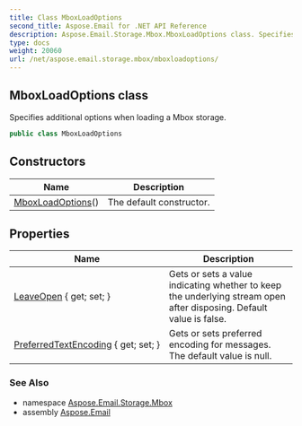 ```yaml
---
title: Class MboxLoadOptions
second_title: Aspose.Email for .NET API Reference
description: Aspose.Email.Storage.Mbox.MboxLoadOptions class. Specifies additional options when loading a Mbox storage
type: docs
weight: 20060
url: /net/aspose.email.storage.mbox/mboxloadoptions/
---
```

## MboxLoadOptions class

Specifies additional options when loading a Mbox storage.

```csharp
public class MboxLoadOptions
```

## Constructors

| Name | Description |
| --- | --- |
| [MboxLoadOptions](mboxloadoptions/)() | The default constructor. |

## Properties

| Name | Description |
| --- | --- |
| [LeaveOpen](../../aspose.email.storage.mbox/mboxloadoptions/leaveopen/) { get; set; } | Gets or sets a value indicating whether to keep the underlying stream open after disposing. Default value is false. |
| [PreferredTextEncoding](../../aspose.email.storage.mbox/mboxloadoptions/preferredtextencoding/) { get; set; } | Gets or sets preferred encoding for messages. The default value is null. |

### See Also

* namespace [Aspose.Email.Storage.Mbox](../../aspose.email.storage.mbox/)
* assembly [Aspose.Email](../../)


